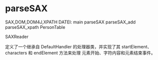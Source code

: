 # parseSAX
SAX,DOM,DOM4J,XPATH
DATEI:
  main
  parseSAX
  parseSAX_add
  parseSAX_xpath
  PersonTable

SAXReader

定义了一个继承自 DefaultHandler 的处理器类，并实现了其 startElement、characters 和 endElement 方法来处理
元素开始、字符内容和元素结束事件。